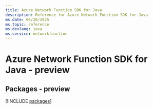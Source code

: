 ```yaml
---
title: Azure Network Function SDK for Java
description: Reference for Azure Network Function SDK for Java
ms.date: 06/20/2025
ms.topic: reference
ms.devlang: java
ms.service: networkfunction
---
```

# Azure Network Function SDK for Java - preview
## Packages - preview
[!INCLUDE [packages](network-function-index.md)]